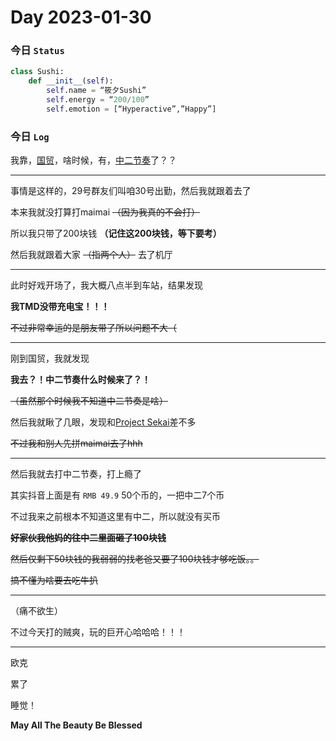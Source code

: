 # Day 2023-01-30

### 今日 `Status`

```python
class Sushi:
    def __init__(self):
        self.name = “筱夕Sushi”
        self.energy = “200/100”
        self.emotion = [“Hyperactive”,”Happy”]
```

### 今日 `Log`

我靠，[国贸](https://baike.baidu.com/item/民盈·国贸城/50841341)，啥时候，有，[中二节奏](https://zh.moegirl.org.cn/CHUNITHM)了？？

---

事情是这样的，29号群友们叫咱30号出勤，然后我就跟着去了

本来我就没打算打maimai ~~（因为我真的不会打）~~

所以我只带了200块钱 **（记住这200块钱，等下要考）**

然后我就跟着大家 ~~（指两个人）~~ 去了机厅

---

此时好戏开场了，我大概八点半到车站，结果发现

**我TMD没带充电宝！！！**

~~不过非常幸运的是朋友带了所以问题不大（~~

---

刚到国贸，我就发现

**我去？！中二节奏什么时候来了？！**

~~（虽然那个时候我不知道中二节奏是啥）~~

然后我就瞅了几眼，发现和[Project Sekai](https://zh.moegirl.org.cn/世界计划_彩色舞台_feat._初音未来)差不多

~~不过我和别人先拼maimai去了hhh~~

---

然后我就去打中二节奏，打上瘾了

其实抖音上面是有 `RMB 49.9` 50个币的，一把中二7个币

不过我来之前根本不知道这里有中二，所以就没有买币

~~**好家伙我他妈的往中二里面砸了100块钱**~~

~~然后仅剩下50块钱的我弱弱的找老爸又要了100块钱才够吃饭。。~~

~~搞不懂为啥要去吃牛扒~~

---

（痛不欲生）

不过今天打的贼爽，玩的巨开心哈哈哈！！！

---

欧克

累了

睡觉！

**May All The Beauty Be Blessed**
